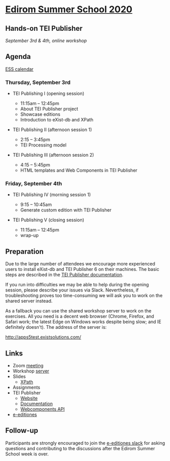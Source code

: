 # [Edirom Summer School 2020](https://ess.uni-paderborn.de/2020/programm.html#teiPublisher)

## Hands-on TEI Publisher

*September 3rd & 4th, online workshop*

## Agenda

[ESS calendar](https://calendar.google.com/calendar?cid=ZWNuZW9mbjJxYWtnYnBxYWQ5aHZuZDdpcmdAZ3JvdXAuY2FsZW5kYXIuZ29vZ2xlLmNvbQ)

### Thursday, September 3rd

* TEI Publishing I (opening session) 
  - 11:15am – 12:45pm
  - About TEI Publisher project
  - Showcase editions
  - Introduction to eXist-db and XPath
  
* TEI Publishing II (afternoon session 1)
  - 2:15 – 3:45pm
  - TEI Processing model
  
* TEI Publishing III (afternoon session 2)
  - 4:15 – 5:45pm
  - HTML templates and Web Components in TEI Publisher
  
### Friday, September 4th

* TEI Publishing IV (morning session 1)
  - 9:15 – 10:45am
  - Generate custom edition with TEI Publisher
  
* TEI Publishing V (closing session)
  - 11:15am – 12:45pm
  - wrap-up
  
## Preparation

Due to the large number of attendees we encourage more experienced users to install eXist-db and TEI Publisher 6 on their machines. 
The basic steps are described in the [TEI Publisher documentation](https://teipublisher.com/exist/apps/tei-publisher/doc/documentation.xml?id=installation).

If you run into difficulties we may be able to help during the opening session, please describe your issues via Slack. Nevertheless, if troubleshooting proves too time-consuming we will ask you to work on the shared server instead.

As a fallback you can use the shared workshop server to work on the exercises.  All you need is a decent web browser (Chrome, Firefox, and Safari work; the latest Edge on Windows works despite being slow; and IE definitely doesn't). The address of the server is:

http://apps5test.existsolutions.com/


## Links

* Zoom [meeting](https://us02web.zoom.us/j/81929051470?pwd=MjJTY2lVRUNaMTloL1VhQ0xXeGtNdz09)
* Workshop [server](http://apps5test.existsolutions.com/)
* Slides
  - [XPath](https://github.com/eeditiones/workshop/blob/master/edirom-workshop-20200903.pdf)
* Assignments
* TEI Publisher
  - [Website](https://teipublisher.com)
  - [Documentation](https://teipublisher.com/exist/apps/tei-publisher/doc/documentation.xml?odd=docbook.odd)
  - [Webcomponents API](https://unpkg.com/@teipublisher/pb-components@latest/dist/api.html)
* [e-editiones](https://e-editiones.org/)

## Follow-up

Participants are strongly encouraged to join the [e-editiones slack](https://join.slack.com/t/e-editiones/shared_invite/zt-e19jc03q-OFaVni~_lh6emSHen6pswg)
for asking questions and contributing to the discussions after the Edirom Summer School week is over.
